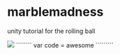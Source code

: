 # marblemadness
unity tutorial for the rolling ball

<img src='http://www.bonus-level.com/Bonus_Level_Uploads/2010/07/marble-all.png'>
````````
var code = awesome
`````````
